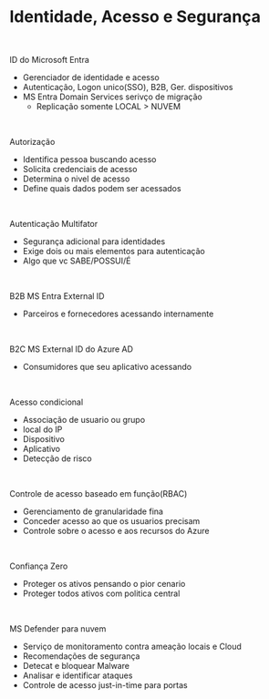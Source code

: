 # Identidade, Acesso e Segurança
<br>

ID do Microsoft Entra
- Gerenciador de identidade e acesso
- Autenticação, Logon unico(SSO), B2B, Ger. dispositivos
- MS Entra Domain Services serivço de migração
    - Replicação somente LOCAL > NUVEM
<br>

Autorização
- Identifica pessoa buscando acesso
- Solicita credenciais de acesso
- Determina o nivel de acesso
- Define quais dados podem ser acessados
<br>

Autenticação Multifator
- Segurança adicional para identidades
- Exige dois ou mais elementos para autenticação
- Algo que vc SABE/POSSUI/É
<br>

B2B MS Entra External ID
- Parceiros e fornecedores acessando internamente
<br>

B2C MS External ID do Azure AD
- Consumidores que seu aplicativo acessando
<br>

Acesso condicional
- Associação de usuario ou grupo
- local do IP
- Dispositivo
- Aplicativo
- Detecção de risco
<br>

Controle de acesso baseado em função(RBAC)
- Gerenciamento de granularidade fina
- Conceder acesso ao que os usuarios precisam
- Controle sobre o acesso e aos recursos do Azure
<br>

Confiança Zero
- Proteger os ativos pensando o pior cenario
- Proteger todos ativos com politica central
<br>

MS Defender para nuvem
- Serviço de monitoramento contra ameação locais e Cloud
- Recomendações de segurança
- Detecat e bloquear Malware
- Analisar e identificar ataques
- Controle de acesso just-in-time para portas
